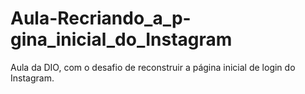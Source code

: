 # Aula-Recriando_a_p-gina_inicial_do_Instagram
Aula da DIO, com o desafio de reconstruir a página inicial de login do Instagram.
